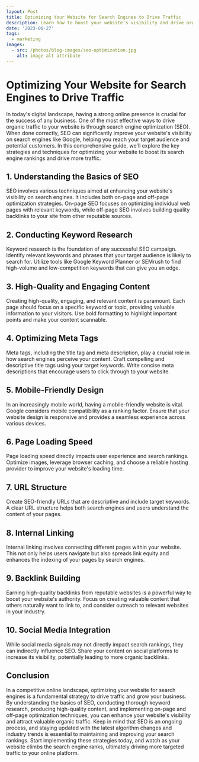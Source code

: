 ```yaml
---
layout: Post
title: Optimizing Your Website for Search Engines to Drive Traffic
description: Learn how to boost your website's visibility and drive organic traffic with effective search engine optimization (SEO) strategies! 🚀 Our latest article covers everything from keyword research and high-quality content creation to mobile-friendly design and backlink building. Don't miss out on the opportunity to enhance your online presence and attract valuable visitors to your site. Read the full guide now!
date: '2023-06-27'
tags:
  - marketing
images:
  - src: /photos/blog-images/seo-optimization.jpg
    alt: image alt attribute
---
```


# Optimizing Your Website for Search Engines to Drive Traffic

In today's digital landscape, having a strong online presence is crucial for the success of any business. One of the most effective ways to drive organic traffic to your website is through search engine optimization (SEO). When done correctly, SEO can significantly improve your website's visibility on search engines like Google, helping you reach your target audience and potential customers. In this comprehensive guide, we'll explore the key strategies and techniques for optimizing your website to boost its search engine rankings and drive more traffic.

## 1. Understanding the Basics of SEO

SEO involves various techniques aimed at enhancing your website's visibility on search engines. It includes both on-page and off-page optimization strategies. On-page SEO focuses on optimizing individual web pages with relevant keywords, while off-page SEO involves building quality backlinks to your site from other reputable sources.

## 2. Conducting Keyword Research

Keyword research is the foundation of any successful SEO campaign. Identify relevant keywords and phrases that your target audience is likely to search for. Utilize tools like Google Keyword Planner or SEMrush to find high-volume and low-competition keywords that can give you an edge.

## 3. High-Quality and Engaging Content

Creating high-quality, engaging, and relevant content is paramount. Each page should focus on a specific keyword or topic, providing valuable information to your visitors. Use bold formatting to highlight important points and make your content scannable.

## 4. Optimizing Meta Tags

Meta tags, including the title tag and meta description, play a crucial role in how search engines perceive your content. Craft compelling and descriptive title tags using your target keywords. Write concise meta descriptions that encourage users to click through to your website.

## 5. Mobile-Friendly Design

In an increasingly mobile world, having a mobile-friendly website is vital. Google considers mobile compatibility as a ranking factor. Ensure that your website design is responsive and provides a seamless experience across various devices.

## 6. Page Loading Speed

Page loading speed directly impacts user experience and search rankings. Optimize images, leverage browser caching, and choose a reliable hosting provider to improve your website's loading time.

## 7. URL Structure

Create SEO-friendly URLs that are descriptive and include target keywords. A clear URL structure helps both search engines and users understand the content of your pages.

## 8. Internal Linking

Internal linking involves connecting different pages within your website. This not only helps users navigate but also spreads link equity and enhances the indexing of your pages by search engines.

## 9. Backlink Building

Earning high-quality backlinks from reputable websites is a powerful way to boost your website's authority. Focus on creating valuable content that others naturally want to link to, and consider outreach to relevant websites in your industry.

## 10. Social Media Integration

While social media signals may not directly impact search rankings, they can indirectly influence SEO. Share your content on social platforms to increase its visibility, potentially leading to more organic backlinks.

## Conclusion

In a competitive online landscape, optimizing your website for search engines is a fundamental strategy to drive traffic and grow your business. By understanding the basics of SEO, conducting thorough keyword research, producing high-quality content, and implementing on-page and off-page optimization techniques, you can enhance your website's visibility and attract valuable organic traffic. Keep in mind that SEO is an ongoing process, and staying updated with the latest algorithm changes and industry trends is essential to maintaining and improving your search rankings. Start implementing these strategies today, and watch as your website climbs the search engine ranks, ultimately driving more targeted traffic to your online platform.
